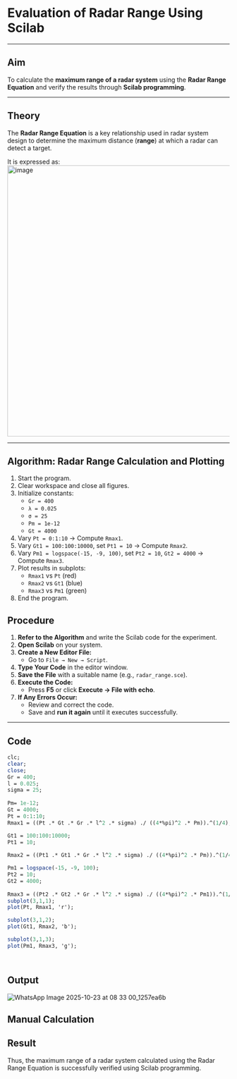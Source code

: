 # Evaluation of Radar Range Using Scilab
---

## Aim
To calculate the **maximum range of a radar system** using the **Radar Range Equation** and verify the results through **Scilab programming**.

---

## Theory
The **Radar Range Equation** is a key relationship used in radar system design to determine the maximum distance (**range**) at which a radar can detect a target.  

It is expressed as:
<img width="716" height="615" alt="image" src="https://github.com/user-attachments/assets/76750523-628c-4a31-8ce2-bba25c1bbee8" />



---
## Algorithm: Radar Range Calculation and Plotting

1. Start the program.  
2. Clear workspace and close all figures.  
3. Initialize constants:  
   - `Gr = 400`  
   - `λ = 0.025`  
   - `σ = 25`  
   - `Pm = 1e-12`  
   - `Gt = 4000`  
4. Vary `Pt = 0:1:10` → Compute `Rmax1`.  
5. Vary `Gt1 = 100:100:10000`, set `Pt1 = 10` → Compute `Rmax2`.  
6. Vary `Pm1 = logspace(-15, -9, 100)`, set `Pt2 = 10`, `Gt2 = 4000` → Compute `Rmax3`.  
7. Plot results in subplots:  
   - `Rmax1` vs `Pt` (red)  
   - `Rmax2` vs `Gt1` (blue)  
   - `Rmax3` vs `Pm1` (green)  
8. End the program.


## Procedure

1. **Refer to the Algorithm** and write the Scilab code for the experiment.  
2. **Open Scilab** on your system.  
3. **Create a New Editor File:**  
   - Go to `File → New → Script`.  
4. **Type Your Code** in the editor window.  
5. **Save the File** with a suitable name (e.g., `radar_range.sce`).  
6. **Execute the Code:**  
   - Press **F5** or click **Execute → File with echo**.  
7. **If Any Errors Occur:**  
   - Review and correct the code.  
   - Save and **run it again** until it executes successfully.

---

##  Code 
```scilab
clc;
clear;
close;
Gr = 400;           
l = 0.025;          
sigma = 25;   
      
Pm= 1e-12;       
Gt = 4000;         
Pt = 0:1:10;  
Rmax1 = ((Pt .* Gt .* Gr .* l^2 .* sigma) ./ ((4*%pi)^2 .* Pm)).^(1/4);

Gt1 = 100:100:10000; 
Pt1 = 10;           
 
Rmax2 = ((Pt1 .* Gt1 .* Gr .* l^2 .* sigma) ./ ((4*%pi)^2 .* Pm)).^(1/4);

Pm1 = logspace(-15, -9, 100); 
Pt2 = 10;                       
Gt2 = 4000;  
                   
Rmax3 = ((Pt2 .* Gt2 .* Gr .* l^2 .* sigma) ./ ((4*%pi)^2 .* Pm1)).^(1/4);
subplot(3,1,1);
plot(Pt, Rmax1, 'r');

subplot(3,1,2);
plot(Gt1, Rmax2, 'b');

subplot(3,1,3);
plot(Pm1, Rmax3, 'g');




```

## Output
![WhatsApp Image 2025-10-23 at 08 33 00_1257ea6b](https://github.com/user-attachments/assets/cac74921-8f2b-4744-a08e-ceddf689c90e)




## Manual Calculation




## Result

Thus, the maximum range of a radar system calculated using the Radar Range Equation is successfully verified using Scilab programming.
